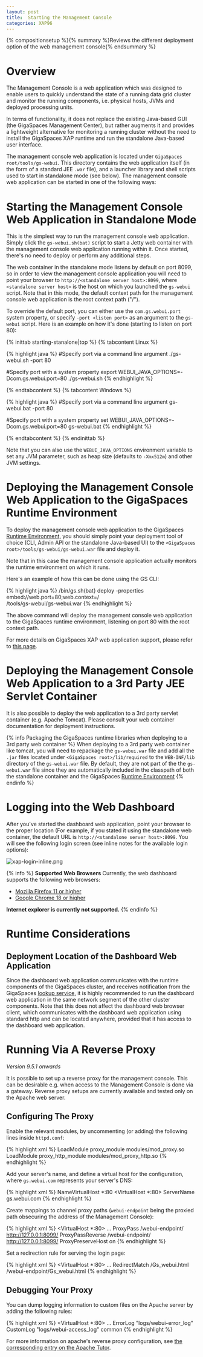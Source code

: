 ```yaml
---
layout: post
title:  Starting the Management Console
categories: XAP96
---
```


{% compositionsetup %}{% summary %}Reviews the different deployment option of the web management console{% endsummary %}

# Overview

The Management Console is a web application which was designed to enable users to quickly understand the state of a running data grid cluster and monitor the running components, i.e. physical hosts, JVMs and deployed processing units.

In terms of functionality, it does not replace the existing Java-based GUI (the GigaSpaces Management Center), but rather augments it and provides a lightweight alternative for monitoring a running cluster without the need to install the GigaSpaces XAP runtime and run the standalone Java-based user interface.

The management console web application is located under `GigaSpaces root/tools/gs-webui`. This directory contains the web application itself (in the form of a standard JEE `.war` file), and a launcher library and shell scripts used to start in standalone mode (see below).
The management console web application can be started in one of the following ways:

# Starting the Management Console Web Application in Standalone Mode

This is the simplest way to run the management console web application. Simply click the `gs-webui.sh(bat)` script to start a Jetty web container with the management console web application running within it. Once started, there's no need to deploy or perform any additional steps.

The web container in the standalone mode listens by default on port 8099, so in order to view the management console application you will need to point your browser to `http://<standalone server host>:8099`, where `<standalone server host>` is the host on which you launched the `gs-webui` script. Note that in this mode, the default context path for the management console web application is the root context path ("/").

To override the default port, you can either use the `com.gs.webui.port` system property, or specify `-port <listen port>` as an argument to the `gs-webui` script. Here is an example on how it's done (starting to listen on port 80):

{% inittab starting-stanalone|top %}
{% tabcontent Linux %}

{% highlight java %}
#Specify port via a command line argument
./gs-webui.sh -port 80

#Specify port with a system property
export WEBUI_JAVA_OPTIONS=-Dcom.gs.webui.port=80
./gs-webui.sh
{% endhighlight %}

{% endtabcontent %}
{% tabcontent Windows %}

{% highlight java %}
#Specify port via a command line argument
gs-webui.bat -port 80

#Specify port with a system property
set WEBUI_JAVA_OPTIONS=-Dcom.gs.webui.port=80
gs-webui.bat
{% endhighlight %}

{% endtabcontent %}
{% endinittab %}

Note that you can also use the `WEBUI_JAVA_OPTIONS` environment variable to set any JVM parameter, such as heap size (defaults to `-Xmx512m`) and other JVM settings.

# Deploying the Management Console Web Application to the GigaSpaces Runtime Environment

To deploy the management console web application to the GigaSpaces [Runtime Environment](/xap96/the-runtime-environment.html), you should simply point your deployment tool of choice (CLI, Admin API or the standalone Java-based UI) to the `<GigaSpaces root>/tools/gs-webui/gs-webui.war` file and deploy it.

Note that in this case the management console application actually monitors the runtime environment on which it runs.

Here's an example of how this can be done using the GS CLI:

{% highlight java %}
<GigaSpaces root>/bin/gs.sh(bat} deploy -properties embed://web.port=80;web.context=/ \
<GigaSpaces root>/tools/gs-webui/gs-webui.war
{% endhighlight %}

The above command will deploy the management console web application to the GigaSpaces runtime environment, listening on port 80 with the root context path.

For more details on GigaSpaces XAP web application support, please refer to [this page](/xap96/web-application-support.html).

# Deploying the Management Console Web Application to a 3rd Party JEE Servlet Container

It is also possible to deploy the web application to a 3rd party servlet container (e.g. Apache Tomcat). Please consult your web container documentation for deployment instructions.

{% info Packaging the GigaSpaces runtime libraries when deploying to a 3rd party web container %}
When deploying to a 3rd party web container like tomcat, you will need to repackage the `gs-webui.war` file and add all the `.jar` files located under `<GigaSpaces root>/lib/required` to the `WEB-INF/lib` directory of the `gs-webui.war` file. By default, they are not part of the the `gs-webui.war` file since they are automatically included in the classpath of both the standalone container and the GigaSpaces [Runtime Environment](/xap96/the-runtime-environment.html)
{% endinfo %}

# Logging into the Web Dashboard

After you've started the dashboard web application, point your browser to the proper location (For example, if you stated it using the standalone web container, the default URL is `http://<standalone server host>:8099`.
You will see the following login screen (see inline notes for the available login options):

![xap-login-inline.png](/attachment_files/xap-login-inline.png)

{% info %}
**Supported Web Browsers**
Currently, the web dashboard supports the following web browsers:

- [Moziila Firefox 11 or higher](http://www.mozilla.com/firefox/)
- [Google Chrome 18 or higher](http://www.google.com/chrome)

**Internet explorer is currently not supported.**
{% endinfo %}

# Runtime Considerations

## Deployment Location of the Dashboard Web Application

Since the dashboard web application communicates with the runtime components of the GigaSpaces cluster, and receives notification from the GigaSpaces [lookup service](/xap96/the-lookup-service.html), it is highly recommended to run the dashboard web application in the same network segment of the other cluster components. Note that this does not affect the dashboard web browser client, which communicates with the dashboard web application using standard http and can be located anywhere, provided that it has access to the dashboard web application.

# Running Via A Reverse Proxy

_Version 9.5.1 onwards_

It is possible to set up a reverse proxy for the management console. This can be desirable e.g. when access to the Management Console is done via a gateway. Reverse proxy setups are currently available and tested only on the Apache web server.

## Configuring The Proxy

Enable the relevant modules, by uncommenting (or adding) the following lines inside `httpd.conf`:

{% highlight xml %}
LoadModule  proxy_module         modules/mod_proxy.so
LoadModule  proxy_http_module    modules/mod_proxy_http.so
{% endhighlight %}

Add your server's name, and define a virtual host for the configuration, where `gs.webui.com` represents your server's DNS:

{% highlight xml %}
NameVirtualHost *:80
<VirtualHost *:80>
        ServerName gs.webui.com
</VirtualHost>
{% endhighlight %}

Create mappings to channel proxy paths (`webui-endpoint` being the proxied path obsecuring the address of the Management Console):

{% highlight xml %}
<VirtualHost *:80>
        ...
        ProxyPass /webui-endpoint/ http://127.0.0.1:8099/
        ProxyPassReverse /webui-endpoint/ http://127.0.0.1:8099/
        ProxyPreserveHost on
</VirtualHost>
{% endhighlight %}

Set a redirection rule for serving the login page:

{% highlight xml %}
<VirtualHost *:80>
        ...
        RedirectMatch /Gs_webui\.html /webui-endpoint/Gs_webui.html
</VirtualHost>
{% endhighlight %}

## Debugging Your Proxy

You can dump logging information to custom files on the Apache server by adding the following rules:

{% highlight xml %}
<VirtualHost *:80>
        ...
        ErrorLog "logs/webui-error_log"
        CustomLog "logs/webui-access_log" common
</VirtualHost>
{% endhighlight %}

For more information on apache's reverse proxy configuration, see [the corresponding entry on the Apache Tutor](http://www.apachetutor.org/admin/reverseproxies).
